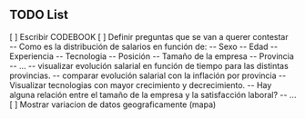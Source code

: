 ## TODO List

[ ] Escribir CODEBOOK
[ ] Definir preguntas que se van a querer contestar  
    -- Como es la distribución de salarios en función de:
            -- Sexo
            -- Edad
            -- Experiencia
            -- Tecnologia
            -- Posición
            -- Tamaño de la empresa
            -- Provincia
            -- ...
    -- visualizar evolución salarial en función de tiempo para las distintas provincias. 
    -- comparar evolución salarial con la inflación por provincia
    -- Visualizar tecnologias con mayor crecimiento y decrecimiento.
    -- Hay alguna relación entre el tamaño de la empresa y la satisfacción laboral?
    -- ...
[ ] Mostrar variacion de datos geograficamente (mapa)